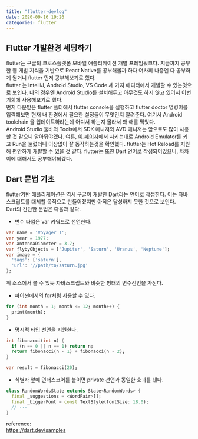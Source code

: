 ```yaml
---
title: "flutter-devlog"
date: 2020-09-16 19:26
categories: flutter
---
```

## Flutter 개발환경 세팅하기  
 flutter는 구글의 크로스플랫폼 모바일 애플리케이션 개발 프레임워크다. 
지금까지 공부한 웹 개발 지식을 기반으로 React Native를 공부해볼까 하다 어차피 나중엔 다 공부하게 될거니 flutter 먼저 공부해보기로 했다.  
 flutter 는 IntelliJ, Android Studio, VS Code 세 가지 에디터에서 개발할 수 있는것으로 보인다. 
나의 경우엔 Android Studio를 설치해두고 아무것도 하지 않고 있어서 이번 기회에 사용해보기로 했다.  
 먼저 다운받은 flutter 폴더에서 flutter console을 실행하고 flutter doctor 명령어를 입력해보면 현재 내 환경에서 필요한 설정들이 무엇인지 알려준다. 
여기서 Android toolchain 을 업데이트하라는데 어디서 하는지 몰라서 꽤 애를 먹었다.  
 Android Studio 툴바의 Tools에서 SDK 매니저와 AVD 매니저는 앞으로도 많이 사용할 것 같으니 알아둬야겠다. 
여튼, [이 페이지]에서 시키는대로 Android Emulator를 키고 Run을 눌렀더니 이상없이 잘 동작하는것을 확인했다. 
flutter는 Hot Reload를 지원해 편안하게 개발할 수 있을 것 같다. flutter는 또한 Dart 언어로 작성되어있으니, 차차 이에 대해서도 공부해야되겠다.  


## Dart 문법 기초
 flutter기반 애플리케이션은 역시 구글이 개발한 Dart라는 언어로 작성한다. 이는 자바스크립트를 대체할 목적으로 만들어졌지만 아직은 달성하지 못한 것으로 보인다.  
 Dart의 간단한 문법은 다음과 같다.
* 변수 타입은 var 키워드로 선언한다.
``` dart
var name = 'Voyager I';
var year = 1977;
var antennaDiameter = 3.7;
var flybyObjects = ['Jupiter', 'Saturn', 'Uranus', 'Neptune'];
var image = {
  'tags': ['saturn'],
  'url': '//path/to/saturn.jpg'
};
```
위 소스에서 볼 수 있듯 자바스크립트와 비슷한 형태의 변수선언을 가진다.  
 * 파이썬에서의 for처럼 사용할 수 있다.
``` dart
for (int month = 1; month <= 12; month++) {
  print(month);
}
```
 * 명시적 타입 선언을 지원한다.
``` dart
int fibonacci(int n) {
  if (n == 0 || n == 1) return n;
  return fibonacci(n - 1) + fibonacci(n - 2);
}

var result = fibonacci(20);
```
 * 식별자 앞에 언더스코어를 붙이면 private 선언과 동일한 효과를 낸다.
``` dart
class RandomWordsState extends State<RandomWords> {
  final _suggestions = <WordPair>[];
  final _biggerFont = const TextStyle(fontSize: 18.0);
  // ···
}
```
  
  
reference:  
https://dart.dev/samples
 
 [이 페이지]: https://flutter-ko.dev/docs/get-started/test-drive?tab=androidstudio#create-app
